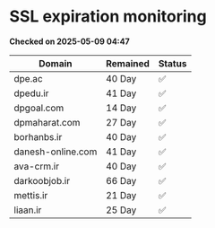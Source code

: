 # SSL expiration monitoring

**Checked on 2025-05-09 04:47**

| Domain | Remained | Status       |
|--------|----------|--------------|
| dpe.ac     | 40 Day   | ✅ |
| dpedu.ir     | 41 Day   | ✅ |
| dpgoal.com     | 14 Day   | ✅ |
| dpmaharat.com     | 27 Day   | ✅ |
| borhanbs.ir     | 40 Day   | ✅ |
| danesh-online.com     | 41 Day   | ✅ |
| ava-crm.ir     | 40 Day   | ✅ |
| darkoobjob.ir     | 66 Day   | ✅ |
| mettis.ir     | 21 Day   | ✅ |
| liaan.ir     | 25 Day   | ✅ |
